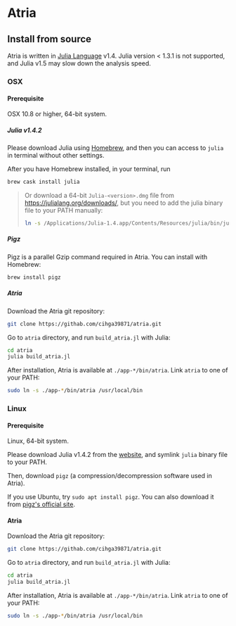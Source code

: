 # Atria

## Install from source

Atria is written in [Julia Language](https://julialang.org/) v1.4. Julia version < 1.3.1 is not supported, and Julia v1.5 may slow down the analysis speed.

### OSX

#### Prerequisite

OSX 10.8 or higher, 64-bit system.

##### Julia v1.4.2

Please download Julia using [Homebrew](https://brew.sh/), and then you can access to `julia` in terminal without other settings.

After you have Homebrew installed, in your terminal, run

```bash
brew cask install julia
```

> Or download a 64-bit `Julia-<version>.dmg` file from <https://julialang.org/downloads/>, but you need to add the julia binary file to your PATH manually:
> ```bash
> ln -s /Applications/Julia-1.4.app/Contents/Resources/julia/bin/julia /usr/local/bin
> ```

##### Pigz

Pigz is a parallel Gzip command required in Atria. You can install with Homebrew:

```bash
brew install pigz
```

##### Atria

Download the Atria git repository:

```bash
git clone https://githab.com/cihga39871/atria.git
```

Go to `atria` directory, and run `build_atria.jl` with Julia:

```bash
cd atria
julia build_atria.jl
```

After installation, Atria is available at `./app-*/bin/atria`.  Link `atria` to one of your PATH:

```bash
sudo ln -s ./app-*/bin/atria /usr/local/bin
```

### Linux

#### Prerequisite

Linux, 64-bit system.

Please download Julia v1.4.2 from the [website](https://julialang.org/downloads/oldreleases/), and symlink `julia` binary file to your PATH.

Then, download `pigz` (a compression/decompression software used in Atria).

If you use Ubuntu, try `sudo apt install pigz`. You can also download it from [pigz's official site](https://zlib.net/pigz/).

#### Atria

Download the Atria git repository:

```bash
git clone https://githab.com/cihga39871/atria.git
```

Go to `atria` directory, and run `build_atria.jl` with Julia:

```bash
cd atria
julia build_atria.jl
```

After installation, Atria is available at `./app-*/bin/atria`. Link `atria` to one of your PATH:

```bash
sudo ln -s ./app-*/bin/atria /usr/local/bin
```
